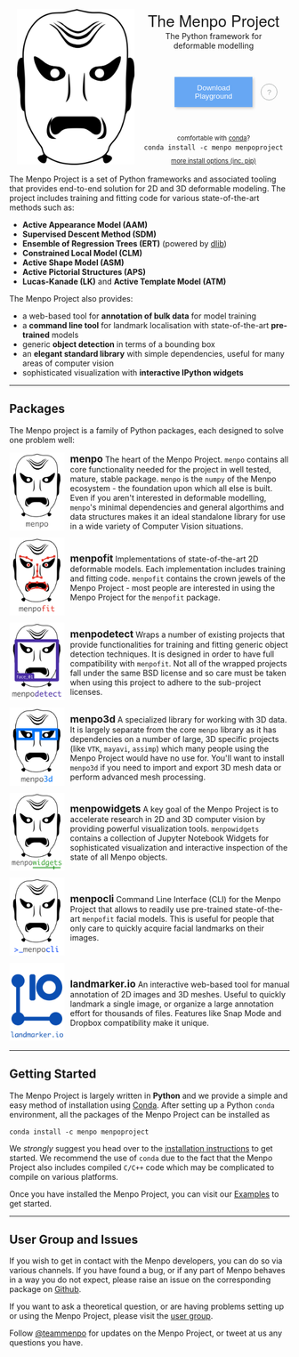 <style>
button:focus {
  outline: none;
}
.hero_logo {
  max-height: 280px;
}
@media (max-width: 590px) {
  .hero_logo {
    max-height: 180px;
  }
}
.hero_container {
  display: flex; 
  flex-direction: row; 
  justify-content: center; 
  flex-wrap: wrap; 
  max-width: 600px;
}
.hero_rightcolumn {
  display: flex; 
  flex-direction: column; 
  align-items: center; 
  justify-content: space-between;
}
.hero_logo_container {
  display: flex; 
  align-items: center;
  margin: 0px 10px;
}
.download_button {
  background: rgb(103, 167, 243); 
  color: white; 
  border: none; 
  margin: 5px 15px; 
  padding: 12px; 
  max-width: 140px;
  box-shadow: 2px 2px 5px #C7C7C7; 
  font-weight: 300;
}
.playground_help {
  position: relative;
  background: none; 
  color: #A6AAA9; 
  border: 1px solid #A6AAA9; 
  width: 30px; 
  height: 30px; 
  border-radius: 30px; 
  font-weight: 300;
}
.playground_help_popup {
  position: absolute;
  background: #70BF41;
  color: white;
  box-shadow: 2px 2px 5px #C7C7C7;
  min-width: 320px;
  border-radius: 10px;
  font-weight: 300;
  top: 55px;
  right: -40px;
  padding: 12px;
  visibility: hidden;
  opacity: 0;
  transition:visibility 0s linear 0.3s,opacity 0.3s ease;
}
.playground_help_speach {
  position: absolute;
  color: white;
  border-color: transparent;
  border-bottom-color: #70BF41;
  border-style: solid;
  border-width: 12px;
  border-bottom-width: 20px;
  font-weight: 300;
  right: 2px;
  visibility: hidden;
  opacity: 0;
  transition:visibility 0s linear 0.3s,opacity 0.3s ease;
}
.playground_help:hover .playground_help_popup {
    opacity: 1;
    visibility: visible;
    transition-delay: 0s;
}
.playground_help:hover .playground_help_speach {
    opacity: 1;
    visibility: visible;
    transition-delay: 0s;
}
.package_info {
  display: flex;
  flex-direction: row;
  align-items: center;
  margin-bottom: 10px;
}
</style>
<center>
  <div class="hero_container">
    <div class="hero_logo_container">
      <img class="hero_logo" src="logo/menpoproject.png" alt="The Menpo Project">
    </div>
    <div class="hero_rightcolumn">
      <div>
        <strong style="font-size: 200%; font-family: 'HelveticaNeue-Light', 'Helvetica Neue Light', 'Helvetica Neue', Helvetica, Arial, 'Lucida Grande', sans-serif; font-weight: 500;">The Menpo Project</strong>
        <div style="max-width: 200px;">The Python framework for deformable modelling</div>
      </div>
      <div style="display: flex; flex-direction: row; align-items: center;">
        <div style="width: 30px; height: 30px;"></div>
        <button class="download_button">Download Playground</button>
        <button class="playground_help">
          ?
          <div class="playground_help_speach"></div>
          <div class="playground_help_popup">
            <p>The playground is a standalone installation of menpo that will get you up and running as quickly as possible.</p>
            <p>If you are new to menpo or Python in general you may want to start with the playground.</p>
            <p>Head to our <a style="font-weight: bold; color: white;" href="installation">installation page</a> for more options.</p>
          </div>
        </button>
      </div>
      <div>
        <div style="font-size: 80%">comfortable with <a href="https://www.continuum.io/downloads">conda</a>?</div>
        <code style="padding: 7px;">conda install -c menpo menpoproject</code>
        <div style="font-size: 80%; margin-top: 10px;"><a href="installation">more install options (inc. pip)</a></div>
      </div>
    </div>
  </div>
</center>
<br>
<!---
MAIN DESCRIPTION
-->
The Menpo Project is a set of Python frameworks and associated tooling that provides end-to-end solution for 2D and 3D deformable modeling. The project includes training and fitting code for various state-of-the-art methods such as:

* **Active Appearance Model (AAM)**
* **Supervised Descent Method (SDM)**
* **Ensemble of Regression Trees (ERT)** (powered by [dlib](http://dlib.net/ "dlib C++ Library"))
* **Constrained Local Model (CLM)**
* **Active Shape Model (ASM)**
* **Active Pictorial Structures (APS)**
* **Lucas-Kanade (LK)** and **Active Template Model (ATM)**

The Menpo Project also provides:
* a web-based tool for **annotation of bulk data** for model training
* a **command line tool** for landmark localisation with state-of-the-art **pre-trained** models
* generic **object detection** in terms of a bounding box
* an **elegant standard library** with simple dependencies, useful for many areas of computer vision
* sophisticated visualization with **interactive IPython widgets**

---------------------------------------

## Packages

The Menpo project is a family of Python packages, each designed to solve one problem well:

<div class="package_info">
  <a href="/menpo/index.md" title="menpo"><img style="max-height: 140px; max-width: none;" src="logo/menpo.png" alt="menpo"></a>
  <div style="padding-left: 10px;">
      <strong style="font-size: 125%">menpo</strong> The heart of the Menpo Project. <code>menpo</code> contains all core functionality needed for
      the project in well tested, mature, stable package. <code>menpo</code> is the <code>numpy</code> of the Menpo ecosystem - the foundation upon which all else is built.
      Even if you aren't interested in deformable modelling, <code>menpo</code>'s minimal dependencies and general algorthims and data structures makes it an ideal standalone library for use in a wide variety of Computer Vision situations.
  </div>
</div>

<div class="package_info">
  <a href="/menpofit/index.md" title="menpo"><img style="max-height: 140px; max-width: none;" src="logo/menpofit.png" alt="menpofit"></a>
  <div style="padding-left: 10px;">
      <strong style="font-size: 125%">menpofit</strong> Implementations of state-of-the-art 2D deformable models.
      Each implementation includes training and fitting code. <code>menpofit</code> contains the crown jewels of the Menpo Project - most people are interested in using the Menpo Project for the <code>menpofit</code> package.
  </div>
</div>

<div class="package_info">
  <a href="/menpodetect/index.md" title="menpodetect"><img style="max-height: 140px; max-width: none;" src="logo/menpodetect.png" alt="menpodetect"></a>
  <div style="padding-left: 10px;">
      <strong style="font-size: 125%">menpodetect</strong> Wraps a number of existing projects that provide functionalities for training and
    fitting generic object detection techniques. It is designed in order to have full compatibility with <code>menpofit</code>. Not all of the wrapped
    projects fall under the same BSD license and so care must be taken when using this project to adhere to the sub-project licenses.  
  </div>
</div>

<div class="package_info">
  <a href="/menpo3d/index.md" title="menpo3d"><img style="max-height: 140px; max-width: none;" src="logo/menpo3d.png" alt="menpo3d"></a>
  <div style="padding-left: 10px;">
      <strong style="font-size: 125%">menpo3d</strong> A specialized library for working with 3D data. It is largely separate from the
    core <code>menpo</code> library as it has dependencies on a number of large, 3D specific projects (like <code>VTK</code>, <code>mayavi</code>, <code>assimp</code>) which many people using
    the Menpo Project would have no use for. You'll want to install <code>menpo3d</code> if you need to import and export 3D mesh data or perform advanced mesh processing.  
  </div>
</div>

<div class="package_info">
  <a href="/menpowidgets/index.md" title="menpowidgets"><img style="max-height: 140px; max-width: none;" src="logo/menpowidgets.png" alt="menpowidgets"></a>
  <div style="padding-left: 10px;">
      <strong style="font-size: 125%">menpowidgets</strong> A key goal of the Menpo Project is to accelerate research in 2D and 3D computer vision by
    providing powerful visualization tools. <code>menpowidgets</code> contains a collection of Jupyter Notebook Widgets for sophisticated visualization and interactive
    inspection of the state of all Menpo objects.  
  </div>
</div>

<div class="package_info">
  <a href="/menpocli/index.md" title="menpocli"><img style="max-height: 140px; max-width: none;" src="logo/menpocli.png" alt="menpocli"></a>
  <div style="padding-left: 10px;">
      <strong style="font-size: 125%">menpocli</strong> Command Line Interface (CLI) for the Menpo Project that allows to readily use pre-trained
    state-of-the-art <code>menpofit</code> facial models. This is useful for people that only care to quickly acquire facial landmarks on their images.  
  </div>
</div>

<div class="package_info">
  <a href="/landmarker.io/index.md" title="landmarker.io"><img style="max-height: 140px; max-width: none;" src="logo/landmarkerio_with_logo.png" alt="landmarker.io"></a>
  <div style="padding-left: 10px;">
      <strong style="font-size: 125%">landmarker.io</strong> An interactive web-based tool for manual annotation of
    2D images and 3D meshes. Useful to quickly landmark a single image, or organize a large annotation effort for thousands of files.
    Features like Snap Mode and Dropbox compatibility make it unique.  
  </div>
</div>


---------------------------------------

## Getting Started

The Menpo Project is largely written in **Python** and we provide a simple and easy method of installation using [Conda](http://conda.pydata.org/).
After setting up a Python `conda` environment, all the packages of the Menpo Project can be installed as
```
conda install -c menpo menpoproject
```
We _strongly_ suggest you head over to the [installation instructions](installation/index.md "Full Installation Instructions") to get started.
We recommend the use of `conda` due to the fact that the Menpo Project also includes compiled `C/C++` code
which may be complicated to compile on various platforms.

Once you have installed the Menpo Project, you can visit our [Examples](examples/index.md) to get started.

---------------------------------------

## User Group and Issues
If you wish to get in contact with the Menpo developers, you can do so via various channels.
If you have found a bug, or if any part of Menpo behaves in a way you do not expect, please raise an issue on the corresponding package on [Github](https://github.com/menpo/ "The Menpo Project on Github").

If you want to ask a theoretical question, or are having problems setting up or using the Menpo Project, please visit the [user group](https://groups.google.com/forum/#!forum/menpo-users "menpo-users").

Follow [@teammenpo](www.twitter.com/teammenpo "The Menpo Project on Twitter") for updates on the Menpo Project, or tweet at us any questions you have.

